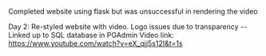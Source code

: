 Completed website using flask but was unsuccessful in rendering the video

Day 2: Re-styled website with video. Logo issues due to transparency -- Linked up to SQL database in PGAdmin
Video link: https://www.youtube.com/watch?v=eX_qjj5s12I&t=1s